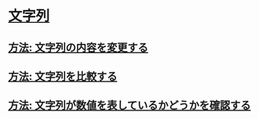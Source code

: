 # [文字列](index.md)
## [方法: 文字列の内容を変更する](how-to-modify-string-contents.md)
## [方法: 文字列を比較する](how-to-compare-strings.md)
## [方法: 文字列が数値を表しているかどうかを確認する](how-to-determine-whether-a-string-represents-a-numeric-value.md)
